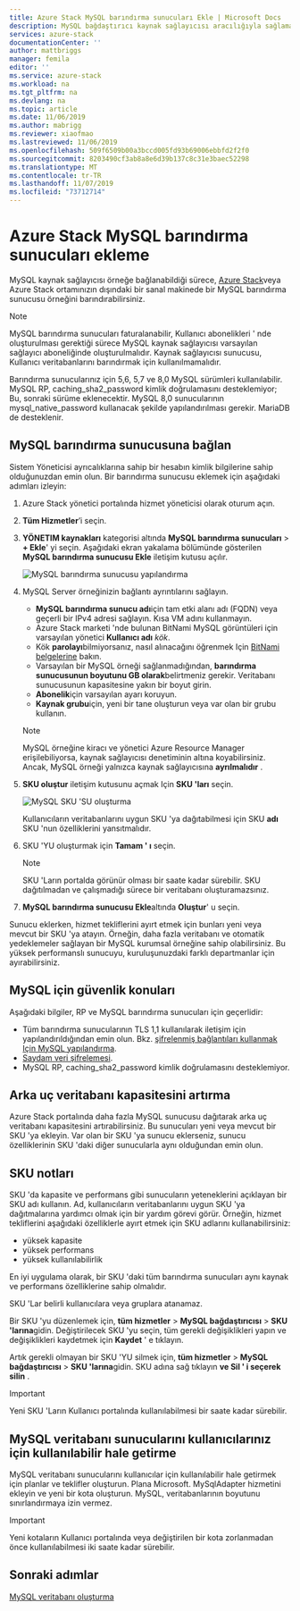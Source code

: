 ```yaml
---
title: Azure Stack MySQL barındırma sunucuları Ekle | Microsoft Docs
description: MySQL bağdaştırıcı kaynak sağlayıcısı aracılığıyla sağlama için MySQL barındırma sunucuları eklemeyi öğrenin.
services: azure-stack
documentationCenter: ''
author: mattbriggs
manager: femila
editor: ''
ms.service: azure-stack
ms.workload: na
ms.tgt_pltfrm: na
ms.devlang: na
ms.topic: article
ms.date: 11/06/2019
ms.author: mabrigg
ms.reviewer: xiaofmao
ms.lastreviewed: 11/06/2019
ms.openlocfilehash: 509f6509b00a3bccd005fd93b69006ebbfd2f2f0
ms.sourcegitcommit: 8203490cf3ab8a8e6d39b137c8c31e3baec52298
ms.translationtype: MT
ms.contentlocale: tr-TR
ms.lasthandoff: 11/07/2019
ms.locfileid: "73712714"
---
```

# <a name="add-mysql-hosting-servers-in-azure-stack"></a>Azure Stack MySQL barındırma sunucuları ekleme

MySQL kaynak sağlayıcısı örneğe bağlanabildiği sürece, [Azure Stack](azure-stack-overview.md)veya Azure Stack ortamınızın dışındaki bir sanal makinede bir MySQL barındırma sunucusu örneğini barındırabilirsiniz.

> [!NOTE]
> MySQL barındırma sunucuları faturalanabilir, Kullanıcı abonelikleri ' nde oluşturulması gerektiği sürece MySQL kaynak sağlayıcısı varsayılan sağlayıcı aboneliğinde oluşturulmalıdır. Kaynak sağlayıcısı sunucusu, Kullanıcı veritabanlarını barındırmak için kullanılmamalıdır.

Barındırma sunucularınız için 5,6, 5,7 ve 8,0 MySQL sürümleri kullanılabilir. MySQL RP, caching_sha2_password kimlik doğrulamasını desteklemiyor; Bu, sonraki sürüme eklenecektir. MySQL 8,0 sunucularının mysql_native_password kullanacak şekilde yapılandırılması gerekir. MariaDB de desteklenir.

## <a name="connect-to-a-mysql-hosting-server"></a>MySQL barındırma sunucusuna bağlan

Sistem Yöneticisi ayrıcalıklarına sahip bir hesabın kimlik bilgilerine sahip olduğunuzdan emin olun. Bir barındırma sunucusu eklemek için aşağıdaki adımları izleyin:

1. Azure Stack yönetici portalında hizmet yöneticisi olarak oturum açın.
2. **Tüm Hizmetler**’i seçin.
3. **YÖNETIM kaynakları** kategorisi altında **MySQL barındırma sunucuları**  >  **+ Ekle**' yi seçin. Aşağıdaki ekran yakalama bölümünde gösterilen **MySQL barındırma sunucusu Ekle** iletişim kutusu açılır.

   ![MySQL barındırma sunucusu yapılandırma](./media/azure-stack-mysql-rp-deploy/mysql-add-hosting-server-2.png)

4. MySQL Server örneğinizin bağlantı ayrıntılarını sağlayın.

   * **MySQL barındırma sunucu adı**için tam etki alanı adı (FQDN) veya geçerli bir IPv4 adresi sağlayın. Kısa VM adını kullanmayın.
   * Azure Stack marketi 'nde bulunan BitNami MySQL görüntüleri için varsayılan yönetici **Kullanıcı adı** *kök*.
   * Kök **parolayı**bilmiyorsanız, nasıl alınacağını öğrenmek Için [BitNami belgelerine](https://docs.bitnami.com/azure/faq/#how-to-find-application-credentials) bakın.
   * Varsayılan bir MySQL örneği sağlanmadığından, **barındırma sunucusunun boyutunu GB olarak**belirtmeniz gerekir. Veritabanı sunucusunun kapasitesine yakın bir boyut girin.
   * **Abonelik**için varsayılan ayarı koruyun.
   * **Kaynak grubu**için, yeni bir tane oluşturun veya var olan bir grubu kullanın.

   > [!NOTE]
   > MySQL örneğine kiracı ve yönetici Azure Resource Manager erişilebiliyorsa, kaynak sağlayıcısı denetiminin altına koyabilirsiniz. Ancak, MySQL örneği yalnızca kaynak sağlayıcısına **ayrılmalıdır** .

5. **SKU oluştur** iletişim kutusunu açmak Için **SKU 'ları** seçin.

   ![MySQL SKU 'SU oluşturma](./media/azure-stack-mysql-rp-deploy/mysql-new-sku.png)

   Kullanıcıların veritabanlarını uygun SKU 'ya dağıtabilmesi için SKU **adı** SKU 'nun özelliklerini yansıtmalıdır.

6. SKU 'YU oluşturmak için **Tamam ' ı** seçin.
   > [!NOTE]
   > SKU 'Ların portalda görünür olması bir saate kadar sürebilir. SKU dağıtılmadan ve çalışmadığı sürece bir veritabanı oluşturamazsınız.

7. **MySQL barındırma sunucusu Ekle**altında **Oluştur**' u seçin.

Sunucu eklerken, hizmet tekliflerini ayırt etmek için bunları yeni veya mevcut bir SKU 'ya atayın. Örneğin, daha fazla veritabanı ve otomatik yedeklemeler sağlayan bir MySQL kurumsal örneğine sahip olabilirsiniz. Bu yüksek performanslı sunucuyu, kuruluşunuzdaki farklı departmanlar için ayırabilirsiniz.

## <a name="security-considerations-for-mysql"></a>MySQL için güvenlik konuları

Aşağıdaki bilgiler, RP ve MySQL barındırma sunucuları için geçerlidir:

* Tüm barındırma sunucularının TLS 1,1 kullanılarak iletişim için yapılandırıldığından emin olun. Bkz. [şifrelenmiş bağlantıları kullanmak Için MySQL yapılandırma](https://dev.mysql.com/doc/refman/5.7/en/using-encrypted-connections.html).
* [Saydam veri şifrelemesi](https://dev.mysql.com/doc/mysql-secure-deployment-guide/5.7/en/secure-deployment-data-encryption.html).
* MySQL RP, caching_sha2_password kimlik doğrulamasını desteklemiyor.

## <a name="increase-backend-database-capacity"></a>Arka uç veritabanı kapasitesini artırma

Azure Stack portalında daha fazla MySQL sunucusu dağıtarak arka uç veritabanı kapasitesini artırabilirsiniz. Bu sunucuları yeni veya mevcut bir SKU 'ya ekleyin. Var olan bir SKU 'ya sunucu eklerseniz, sunucu özelliklerinin SKU 'daki diğer sunucularla aynı olduğundan emin olun.

## <a name="sku-notes"></a>SKU notları
SKU 'da kapasite ve performans gibi sunucuların yeteneklerini açıklayan bir SKU adı kullanın. Ad, kullanıcıların veritabanlarını uygun SKU 'ya dağıtmalarına yardımcı olmak için bir yardım görevi görür. Örneğin, hizmet tekliflerini aşağıdaki özelliklerle ayırt etmek için SKU adlarını kullanabilirsiniz:
  
* yüksek kapasite
* yüksek performans
* yüksek kullanılabilirlik

En iyi uygulama olarak, bir SKU 'daki tüm barındırma sunucuları aynı kaynak ve performans özelliklerine sahip olmalıdır.

SKU 'Lar belirli kullanıcılara veya gruplara atanamaz.

Bir SKU 'yu düzenlemek için, **tüm hizmetler**  > **MySQL bağdaştırıcısı**  > **SKU 'larına**gidin. Değiştirilecek SKU 'yu seçin, tüm gerekli değişiklikleri yapın ve değişiklikleri kaydetmek için **Kaydet** ' e tıklayın. 

Artık gerekli olmayan bir SKU 'YU silmek için, **tüm hizmetler**  > **MySQL bağdaştırıcısı**  > **SKU 'larına**gidin. SKU adına sağ tıklayın **ve Sil ' i seçerek silin** .

> [!IMPORTANT]
> Yeni SKU 'Ların Kullanıcı portalında kullanılabilmesi bir saate kadar sürebilir.

## <a name="make-mysql-database-servers-available-to-your-users"></a>MySQL veritabanı sunucularını kullanıcılarınız için kullanılabilir hale getirme

MySQL veritabanı sunucularını kullanıcılar için kullanılabilir hale getirmek için planlar ve teklifler oluşturun. Plana Microsoft. MySqlAdapter hizmetini ekleyin ve yeni bir kota oluşturun. MySQL, veritabanlarının boyutunu sınırlandırmaya izin vermez.

> [!IMPORTANT]
> Yeni kotaların Kullanıcı portalında veya değiştirilen bir kota zorlanmadan önce kullanılabilmesi iki saate kadar sürebilir.

## <a name="next-steps"></a>Sonraki adımlar

[MySQL veritabanı oluşturma](azure-stack-mysql-resource-provider-databases.md)
